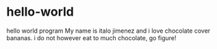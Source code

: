 # hello-world
hello world program
My name is italo jimenez and i love chocolate cover bananas. i do not however eat to much chocolate, go figure!
